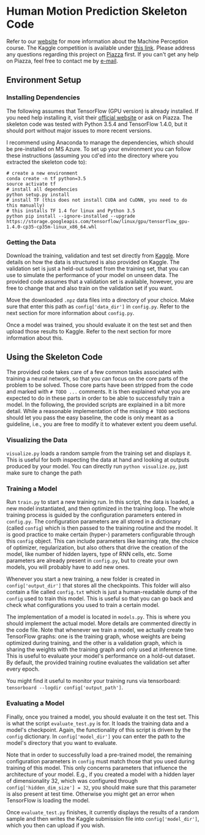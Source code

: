 # Human Motion Prediction Skeleton Code

Refer to our [website](https://ait.ethz.ch/teaching/courses/2018-SS-Machine-Perception/) for more information about the Machine Perception course. The Kaggle competition is available under [this link](https://www.kaggle.com/c/mp18-human-motion-prediction). Please address any questions regarding this project on [Piazza](https://piazza.com/class/jdbpmonr7fa26b) first. If you can't get any help on Piazza, feel free to contact me by [e-mail](mailto:manuel.kaufmann@inf.ethz.ch).

## Environment Setup
### Installing Dependencies

The following assumes that TensorFlow (GPU version) is already installed. If you need help installing it, visit their [official website](https://www.tensorflow.org/install/) or ask on Piazza. The skeleton code was tested with Python 3.5.4 and TensorFlow 1.4.0, but it should port without major issues to more recent versions.

I recommend using Anaconda to manage the dependencies, which should be pre-installed on MS Azure. To set up your environment you can follow these instructions (assuming you cd'ed into the directory where you extracted the skeleton code to):

```
# create a new environment
conda create -n tf python=3.5
source activate tf
# install all dependencies
python setup.py install
# install TF (this does not install CUDA and CuDNN, you need to do this manually)
# this installs TF 1.4 for linux and Python 3.5
python pip install --ignore-installed --upgrade https://storage.googleapis.com/tensorflow/linux/gpu/tensorflow_gpu-1.4.0-cp35-cp35m-linux_x86_64.whl
```

### Getting the Data
Download the training, validation and test set directly from [Kaggle](https://www.kaggle.com/c/mp18-human-motion-prediction/data). More details on how the data is structured is also provided on Kaggle. The validation set is just a held-out subset from the training set, that you can use to simulate the performance of your model on unseen data. The provided code assumes that a validation set is available, however, you are free to change that and also train on the validation set if you want.

Move the downloaded `.npz` data files into a directory of your choice. Make sure that enter this path as `config['data_dir']` in `config.py`. Refer to the next section for more information about `config.py`.

Once a model was trained, you should evaluate it on the test set and then upload those results to Kaggle. Refer to the next section for more information about this.

## Using the Skeleton Code
The provided code takes care of a few common tasks associated with training a neural network, so that you can focus on the core parts of the problem to be solved. Those core parts have been stripped from the code and marked with `# TODO ...` comments. It is then explained what you are expected to do in these parts in order to be able to successfully train a model. In the following, the provided scripts are explained in a bit more detail. While a reasonable implementation of the missing `# TODO` sections should let you pass the easy baseline, the code is only meant as a guideline, i.e., you are free to modify it to whatever extent you deem useful.

### Visualizing the Data
`visualize.py` loads a random sample from the training set and displays it. This is useful for both inspecting the data at hand and looking at outputs produced by your model. You can directly run `python visualize.py`, just make sure to change the path 

### Training a Model
Run `train.py` to start a new training run. In this script, the data is loaded, a new model instantiated, and then optimized in the training loop. The whole training process is guided by the configuration parameters entered in `config.py`. The configuration parameters are all stored in a dictionary (called `config`) which is then passed to the training routine and the model. It is good practice to make certain (hyper-) parameters configurable through this `config` object. This can include parameters like learning rate, the choice of optimizer, regularization, but also others that drive the creation of the model, like number of hidden layers, type of RNN cells, etc. Some parameters are already present in `config.py`, but to create your own models, you will probably have to add new ones.

Whenever you start a new training, a new folder is created in `config['output_dir']` that stores all the checkpoints. This folder will also contain a file called `config.txt` which is just a human-readable dump of the `config` used to train this model. This is useful so that you can go back and check what configurations you used to train a certain model.

The implementation of a model is located in `models.py`. This is where you should implement the actual model. More details are commented directly in the code file. Note that whenever we train a model, we actually create two TensorFlow graphs: one is the training graph, whose weights are being optimized during training, and the other is a validation graph, which is sharing the weights with the training graph and only used at inference time. This is useful to evaluate your model's performance on a hold-out dataset. By default, the provided training routine evaluates the validation set after every epoch.

You might find it useful to monitor your training runs via tensorboard: `tensorboard --logdir config['output_path']`.

### Evaluating a Model
Finally, once you trained a model, you should evaluate it on the test set. This is what the script `evaluate_test.py` is for. It loads the training data and a model's checkpoint. Again, the functionality of this script is driven by the `config` dictionary. In `config['model_dir']` you can enter the path to the model's directory that you want to evaluate.

Note that in order to successfully load a pre-trained model, the remaining configuration parameters in `config` must match those that you used during training of this model. This only concerns parameters that influence the architecture of your model. E.g., if you created a model with a hidden layer of dimensionality 32, which was configured through `config['hidden_dim_size'] = 32`, you should make sure that this parameter is also present at test time. Otherwise you might get an error when TensorFlow is loading the model.

Once `evaluate_test.py` finishes, it currently displays the results of a random sample and then writes the Kaggle submission file into `config['model_dir']`, which you then can upload if you wish. 
